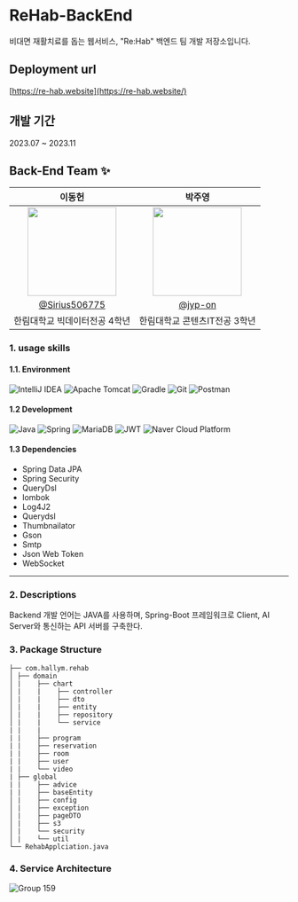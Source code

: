 # ReHab-BackEnd

비대면 재활치료를 돕는 웹서비스, "Re:Hab" 백엔드 팀 개발 저장소입니다.

## Deployment url

[https://re-hab.website](https://re-hab.website/) <br>

## 개발 기간
2023.07 ~ 2023.11

## Back-End Team ✨

|                                   이동헌                                     |                                       박주영                                        |                                                                                       
|:--------------------------------------------------------------------------------:|:--------------------------------------------------------------------------------:|
| <img width="160px" src="https://avatars.githubusercontent.com/u/80760160?v=4" /> | <img width="160px" src="https://avatars.githubusercontent.com/u/52206904?v=4" /> |
|                 [@Sirius506775](https://github.com/Sirius506775)                 |                      [@jyp-on](https://github.com/jyp-on)                      |     
|                                한림대학교 빅데이터전공  4학년                                 |   한림대학교 콘텐츠IT전공 3학년   |               



### 1.  usage skills
#### 1.1. Environment
![IntelliJ IDEA](https://img.shields.io/badge/IntelliJIDEA-000000.svg?style=for-the-badge&logo=intellij-idea&logoColor=white)
![Apache Tomcat](https://img.shields.io/badge/apache%20tomcat-%23F8DC75.svg?style=for-the-badge&logo=apache-tomcat&logoColor=black)
![Gradle](https://img.shields.io/badge/Gradle-02303A.svg?style=for-the-badge&logo=Gradle&logoColor=white)
![Git](https://img.shields.io/badge/Git-F05032?style=for-the-badge&logo=Git&logoColor=white)
![Postman](https://img.shields.io/badge/Postman-FF6C37?style=for-the-badge&logo=postman&logoColor=white)

#### 1.2 Development
![Java](https://img.shields.io/badge/java-%23ED8B00.svg?style=for-the-badge&logo=java&logoColor=white)
![Spring](https://img.shields.io/badge/spring-%236DB33F.svg?style=for-the-badge&logo=spring&logoColor=white)
![MariaDB](https://img.shields.io/badge/MariaDB-003545?style=for-the-badge&logo=mariadb&logoColor=white)
![JWT](https://img.shields.io/badge/JWT-black?style=for-the-badge&logo=JSON%20web%20tokens)
![Naver Cloud Platform](https://img.shields.io/badge/Naver%20Cloud%20Platform-%2303C75A.svg?style=for-the-badge&logo=NAVER&logoColor=white)
  
#### 1.3 Dependencies
- Spring Data JPA
- Spring Security
- QueryDsl
- lombok
- Log4J2
- Querydsl
- Thumbnailator
- Gson
- Smtp
- Json Web Token
- WebSocket

---
### 2. Descriptions
Backend 개발 언어는 JAVA를 사용하며, Spring-Boot 프레임워크로 Client, AI Server와 통신하는 API 서버를 구축한다.

### 3. Package Structure
```
├── com.hallym.rehab 
│ ├── domain 
│ |    ├── chart
│ |    |    ├── controller
│ |    |    ├── dto
│ |    |    ├── entity
│ |    |    ├── repository
│ |    |    └── service
| |    |
| |    ├── program
| |    ├── reservation
| |    ├── room
| |    ├── user
| |    └── video
| ├── global
| |    ├── advice
| |    ├── baseEntity
│ |    ├── config 
│ |    ├── exception
│ |    ├── pageDTO
│ |    ├── s3
│ |    └── security
│ |    └── util
└── RehabApplciation.java
```

### 4. Service Architecture

![Group 159](https://github.com/sync-without-async/Rehab-BackEnd/assets/52206904/113f970c-4615-4323-98d2-e2babdd4707d)



